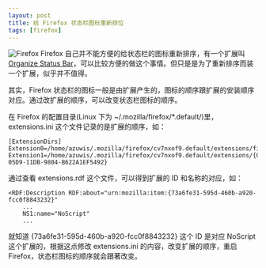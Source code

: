 ```yaml
---
layout: post
title: 给 Firefox 状态栏图标重新排位
tags: [firefox]
---
```

![Firefox](http://www.mozilla.com/img/tignish/about/logo/download/logo-only-preview.png)
Firefox 自己并不能方便的给状态栏的图标重新排序，有一个扩展叫 [Organize Status Bar](https://addons.mozilla.org/en-US/firefox/addon/1759)，可以比较方便的做这个事情。但只是是为了重新排序而装一个扩展，似乎并不值得。

其实，Firefox 状态栏的图标一般是由扩展产生的，图标的顺序跟扩展的安装顺序对应。通过改扩展的顺序，可以改变状态栏图标的顺序。

在 Firefox 的配置目录(Linux 下为 ~/.mozilla/firefox/\*.default/)里，extensions.ini 这个文件记录的是扩展的顺序，如：

    [ExtensionDirs]
    Extension0=/home/azuwis/.mozilla/firefox/cv7nxof9.default/extensions/firebug@software.joehewitt.com
    Extension1=/home/azuwis/.mozilla/firefox/cv7nxof9.default/extensions/{0C4B554C-05D9-11DB-9804-B622A1EF5492}

通过查看 extensions.rdf 这个文件，可以得到扩展的 ID 和名称的对应，如：

    <RDF:Description RDF:about="urn:mozilla:item:{73a6fe31-595d-460b-a920-fcc0f8843232}"
        ...
        NS1:name="NoScript"
        ...

就知道 {73a6fe31-595d-460b-a920-fcc0f8843232} 这个 ID 是对应 NoScript 这个扩展的，根据这点修改 extensions.ini 的内容，改变扩展的顺序，重启 Firefox，状态栏图标的顺序就会跟著改变。
